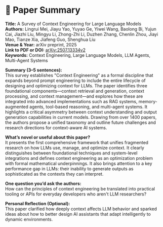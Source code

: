 # 📄 Paper Summary

**Title:** A Survey of Context Engineering for Large Language Models  
**Authors:** Lingrui Mei, Jiayu Yao, Yuyao Ge, Yiwei Wang, Baolong Bi, Yujun Cai, Jiazhi Liu, Mingyu Li, Zhong-Zhi Li, Duzhen Zhang, Chenlin Zhou, Jiayi Mao, Tianze Xia, Jiafeng Guo, Shenghua Liu  
**Venue & Year:** arXiv preprint, 2025  
**Link to PDF or DOI:** [arXiv:2507.13334v2](https://arxiv.org/abs/2507.13334v2)  
**Keywords:** Context Engineering, Large Language Models, LLM Agents, Multi-Agent Systems  

**Summary (3–5 sentences):**  
This survey establishes "Context Engineering" as a formal discipline that expands beyond prompt engineering to include the entire lifecycle of designing and optimizing context for LLMs. The paper identifies three foundational components—context retrieval and generation, context processing, and context management—and explores how these are integrated into advanced implementations such as RAG systems, memory-augmented agents, tool-based reasoning, and multi-agent systems. It highlights a critical asymmetry between context understanding and output generation capabilities in current models. Drawing from over 1400 papers, the authors propose a unified taxonomy and outline future challenges and research directions for context-aware AI systems.

**What’s novel or useful about this paper?**  
It presents the first comprehensive framework that unifies fragmented research on how LLMs use, manage, and optimize context. It clearly distinguishes between foundational techniques and system-level integrations and defines context engineering as an optimization problem with formal mathematical underpinnings. It also brings attention to a key performance gap in LLMs: their inability to generate outputs as sophisticated as the contexts they can interpret.

**One question you’d ask the authors:**  
How can the principles of context engineering be translated into practical tooling or APIs for everyday developers who aren't LLM researchers?

**Personal Reflection (Optional):**  
This paper clarified how deeply context affects LLM behavior and sparked ideas about how to better design AI assistants that adapt intelligently to dynamic environments.
